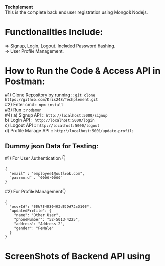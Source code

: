**Techplement**            
This is the complete back end user registration using Mongo& Nodejs.              

# Functionalities Include:             
=> Signup, Login, Logout. Included Password Hashing.                       
=> User Profile Management.                     

# How to Run the Code & Access API in Postman:                            
#1) Clone Repository by running :: `git clone https://github.com/Kris248/Techplement.git`                             
#2) Enter cmd :: `npm install`                               
#3) Run :: `nodemon`                          
#4) a) Signup API :: `http://localhost:5000/signup`                         
    b) Login API :: `http://localhost:5000/login`                                 
    c) Logout API :: `http://localhost:5000/logout`                       
    d) Profile Manage API :: `http://localhost:5000/update-profile`                                       

## Dummy json Data for Testing:                                       

#1) For User Authentication 👇                                     
```
{
  "email" : "employee1@outlook.com",
  "password" : "0000-0000"
}
```

#2) For Profile Management👇                                            

```
{
  "userId": "65b754530492d539d72c3106",
  "updatedProfile": {
    "name": "Other User",
    "phoneNumber": "52-5013-4225",
    "address": "Address 2",
    "gender": "FeMale"
  }
}
```
                                                      
# ScreenShots of Backend API using 
